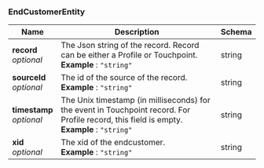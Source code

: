 
<a name="endcustomerentity"></a>
### EndCustomerEntity

|Name|Description|Schema|
|---|---|---|
|**record**  <br>*optional*|The Json string of the record. Record can be either a Profile or Touchpoint.  <br>**Example** : `"string"`|string|
|**sourceId**  <br>*optional*|The id of the source of the record.  <br>**Example** : `"string"`|string|
|**timestamp**  <br>*optional*|The Unix timestamp (in milliseconds) for the event in Touchpoint record. For Profile record, this field is empty.  <br>**Example** : `"string"`|string|
|**xid**  <br>*optional*|The xid of the endcustomer.  <br>**Example** : `"string"`|string|



